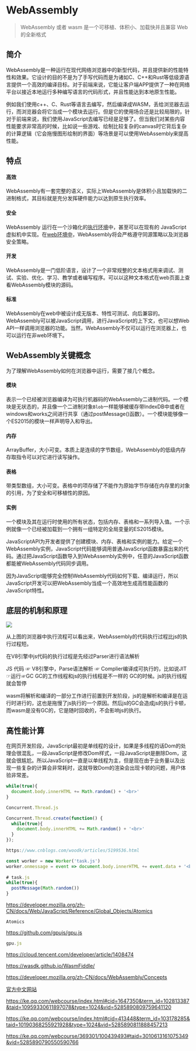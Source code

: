 # WebAssembly

> WebAssembly 或者 wasm 是一个可移植、体积小、加载快并且兼容 Web 的全新格式

## 简介

WebAssembly是一种运行在现代网络浏览器中的新型代码，并且提供新的性能特性和效果。它设计的目的不是为了手写代码而是为诸如C、C++和Rust等低级源语言提供一个高效的编译目标。对于前端来说，它能让客户端APP提供了一种在网络平台以接近本地运行多种编写语言的代码形式，并且性能达到本地原生性能。

例如我们使用c++、C、Rust等语言去编写，然后编译成WASM，丢给浏览器去运行，而浏览器会将它当成一个模块去运行。但是它的使用场合还是比较局限的，针对于前端来说，我们使用JavaScript去编写已经是足够了。但当我们对某些内容性能要求非常高的时候，比如说一些游戏、绘制比较复杂的canvas时它背后复杂的计算逻辑（它会拖慢图形绘制的界面）等场景是可以使用WebAssembly来提高性能。

## 特点

#### 高效

WebAssembly有一套完整的语义，实际上WebAssembly是体积小且加载快的二进制格式，其目标就是充分发挥硬件能力以达到原生执行效率。

#### 安全

WebAssembly 运行在一个沙箱化的[执行环境](https://www.wasm.com.cn/docs/semantics/#linear-memory)中，甚至可以在现有的 JavaScript 虚拟机中实现。在[web环境中](https://www.wasm.com.cn/docs/web/)，WebAssembly将会严格遵守同源策略以及浏览器安全策略。

#### 开发

WebAssembly是一门低阶语言，设计了一个非常规整的文本格式用来调试、测试、实验、优化、学习、教学或者编写程序。可以以这种文本格式在web页面上查看WebAssembly模块的源码。

#### 标准

WebAssembly在web中被设计成无版本、特性可测试、向后兼容的。WebAssembly可以被JavaScript调用，进行JavaScript的上下文，也可以想Web API一样调用浏览器的功能。当然，WebAssembly不仅可以运行在浏览器上，也可以运行在非web环境下。

## WebAssembly关键概念

为了理解WebAssembly如何在浏览器中运行，需要了接几个概念。

#### 模块

表示一个已经被浏览器编译为可执行机器码的WebAssembly二进制代码。一个模块是无状态的，并且像一个二进制对象`Blob`一样能够被缓存带IndexDB中或者在windows和works之间进行共享（通过postMessage()函数）。一个模块能够像一个ES2015的模块一样声明导入和导出。

#### 内存

ArrayBuffer，大小可变。本质上是连续的字节数组，WebAssembly的低级内存存取指令可以对它进行读写操作。

#### 表格

带类型数组，大小可变。表格中的项存储了不能作为原始字节存储在内存里的对象的引用，为了安全和可移植性的原因。

#### 实例

一个模块及其在运行时使用的所有状态，包括内存、表格和一系列导入值。一个示例就像一个已经被加载到一个拥有一组特定的全局变量的ES2015模块。

JavaScriptAPI为开发者提供了创建模块、内存、表格和实例的能力。给定一个WebAssembly实例，JavaScript代码能够调用普通JavaScript函数暴露出来的代码。通过把JavaScript函数导入到WebAssembly实例中，任意的JavaScript函数都能被WebAssembly代码同步调用。

因为JavaScript能够完全控制WebAssembly代码如何下载、编译运行，所以JavaScript开发可以把WebAssembly当成一个高效地生成高性能函数的JavaScript特性。

##  底层的机制和原理

![](/Users/guohaohao3/Documents/Joker/Git/fe-growth-path/doc/V8/wasm/WebAssembly1.png)

从上图的浏览器中执行流程可以看出来，WebAssembly的代码执行过程比js的执行过程短。

在V8引擎中js代码的执行过程是先经过Parser进行语法解析



JS  代码 ☞ V8引擎中，Parse语法解析 ☞ Complier编译成可执行的，比如说JIT ☞运行☞GC GC的工作线程和js的执行线程是不一样的 GC的时候。js的执行线程就会暂停

wasm将解析和编译的一部分工作进行前置到开发阶段，js的是解析和编译是在运行时进行的，这也是拖慢了js执行的一个原因。然后js的GC会造成js的执行卡顿，而wasm是没有GC的，它是随时回收的，不会影响js的执行。





## 高性能计算

在网页开发阶段，JavaScript最初是单线程的设计，如果是多线程的话Dom的处理会很混乱，一段JavaScript是修改Dom样式，一段JavaScript是删除Dom，这就会很尴尬。所以JavaScript一直是以单线程为主，但是现在由于业务量以及出现一些复杂的计算会非常耗时，这就导致Dom的渲染会出现卡顿的问题，用户体验非常差。

```js
while(true){
  document.body.innerHTML += Math.random() + '<br>'
}
```



```js
Concurrent.Thread.js

Concurrent.Thread.create(function() {
  while(true){
    document.body.innerHTML += Math.random() + '<br>'
  }
});

https://www.cnblogs.com/woodk/articles/5199536.html
```



```js
const worker = new Worker('task.js')
worker.onmessage = event => document.body.innerHTML += event.data + '<br>'
   
# task.js
while(true){
  postMessage(Math.random())
}
```

https://developer.mozilla.org/zh-CN/docs/Web/JavaScript/Reference/Global_Objects/Atomics

```
Atomics
```

https://github.com/gpujs/gpu.js

```js
gpu.js
```





https://cloud.tencent.com/developer/article/1408474

https://wasdk.github.io/WasmFiddle/

https://developer.mozilla.org/zh-CN/docs/WebAssembly/Concepts

[官方中文网站](https://www.wasm.com.cn/)



https://ke.qq.com/webcourse/index.html#cid=1647350&term_id=102813387&taid=10959330611897078&type=1024&vid=5285890809759641120



https://ke.qq.com/webcourse/index.html#cid=413448&term_id=103178285&taid=10190368255921928&type=1024&vid=5285890811888457213



https://ke.qq.com/webcourse/369301/100439493#taid=3010613161075349&vid=5285890790550590766

